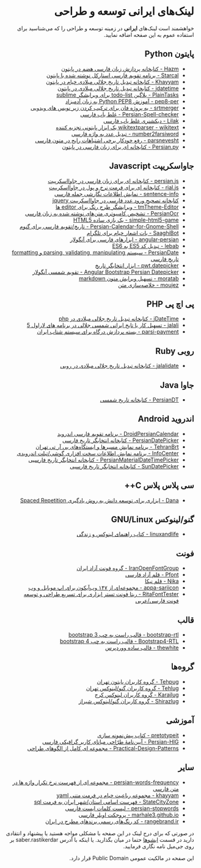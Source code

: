 <h1 dir="rtl">لینک‌های ایرانی توسعه و طراحی</h1>
<p dir="rtl">خواهشمند است لینک‌های <b>ایرانی</b> در زمینه توسعه و طراحی را که می‌شناسید برای استفاده عموم به این صفحه اضافه نمایید.</p>

<h2 dir="rtl">پایتون Python</h2>
<ul dir="rtl">
  <li><a href="https://github.com/sobhe/hazm/">Hazm - کتابخانه پردازش زبان فارسی هضم در پایتون</a></li>
  <li><a href="https://github.com/ilius/starcal/">Starcal - برنامه تقویم فارسی استارکل نوشته شده با پایتون</a></li>
  <li><a href="https://github.com/pylover/khayyam">Khayyam - کتابخانه تبدیل تاریخ جلالی میلادی خیام در پایتون</a></li>
  <li><a href="https://github.com/slashmili/python-jalali">jdatetime - کتابخانه تبدیل تاریخ جلالی میلادی در پایتون</a></li>
  <li><a href="https://github.com/aziz/PlainTasks">PlainTasks - پلاگین todo-list برای ویرایشگر sublime</a></li>
  <li><a href="https://github.com/vahit/pep8-per">pep8-per - آموزش Python PEP8 به زبان آدمیزاد</a></li>
  <li><a href="https://github.com/iraj-jelo/srtmerger">srtmerger - یه پروژه فان برای ترکیب کردن زیر نویس های ویدویی</a></li>
  <li><a href="https://github.com/reza1615/Persian-Spell-checker">Persian-Spell-checker - غلط یاب فارسی</a></li>
  <li><a href="https://github.com/m-o-s-t-a-f-a/lilak">Lilak - دیکشنری غلط یاب فارسی</a></li>
  <li><a href="https://github.com/5j9/wikitextparser">wikitextparser - wikitext یک ابزار پایتونی تجزیه کننده</a></li>
  <li><a href="https://github.com/5j9/number2farsiword">number2farsiword - تبدیل عدد به واژه فارسی</a></li>
  <li><a href="https://github.com/maryayi/parsnevesht">parsnevesht - رفع خودکار برخی اشتباهات رایج در متون فارسی</a></li>
  <li><a href="https://github.com/itmard/persian.py">Persian.py - کتابخانه ای برای زبان فارسی در پایتون</a></li>
</ul>

<h2 dir="rtl">جاواسکریپت Javascript</h2>
<ul dir="rtl">
  <li><a href="https://github.com/usablica/persian.js">persian.js - کتابخانه ای برای زبان فارسی در جاوااسکرپیت</a></li>
  <li><a href="https://github.com/habibpour/rial.js">rial.js - کتابخانه ای برای فرمت نرخ و پول در جاوااسکریپت</a></li>
  <li><a href="https://github.com/nainemom/sentence-info">sentence-info - نمایش اطلاعات نگارشی جمله فارسی</a></li>
  <li><a href="https://github.com/arashmilani/PersianDocumentNumberInputFix">کتابخانه تصحیح ورود عدد فارسی در جاوااسکریپت jquery</a></li>
  <li><a href="http://tmtheme-editor.herokuapp.com/">tmTheme-Editor - ویرایشگر طرح رنگ برای editor ها </a></li>
  <li><a href="https://github.com/reza1615/PersianOcr">PersianOcr - تشخیص کامپیوتری متن‌های نوشته شده به زبان فارسی</a></li>
  <li><a href="https://github.com/habibpour/simple-html5-game">simple-html5-game - یک بازی ساده HTML5</a></li>
  <li><a href="https://github.com/omid/Persian-Calendar-for-Gnome-Shell">Persian-Calendar-for-Gnome-Shell - تاریخ/تقویم فارسی برای گنوم</a></li>
  <li><a href="https://github.com/mehdisadeghi/SaaghiBot">SaaghiBot - بات اشعار خیام برای تلگرام</a></li>
  <li><a href="https://github.com/mohebifar/angular-persian">angular-persian - ابزارهای فارسی برای آنگولار</a></li>
  <li><a href="https://github.com/mohebifar/lebab">lebab - تبدیل کد ES5 به ES6</a></li>
  <li><a href="https://github.com/babakhani/PersianDate">PersianDate - سیستم parsing, validating, manipulating و formatting تاریخ فارسی</a></li>
  <li><a href="https://github.com/babakhani/pwt.datepicker">pwt.datepicker - ابزار انتخابگر تاریخ</a></li>
  <li><a href="https://github.com/AminRahimi/angular-bootstrap-persian-datepicker">Angular Bootstrap Persian Datepicker - تقویم شمسی آنگولار</a></li>
  <li><a href="https://github.com/sobhe/moratab">moratab - تسهیل ویرایش متون markdown </a></li>
  <li><a href="https://github.com/kharazi/moujez">moujez - خلاصه‌سازی متن</a></li>
</ul>



<h2 dir="rtl">پی اچ پی PHP</h2>
<ul dir="rtl">
  <li><a href="https://github.com/sallar/jDateTime">jDateTime - کتابخانه تبدیل تاریخ جلالی میلادی در php</a></li>
  <li><a href="https://github.com/morilog/jalali">jalali - تسهیل کار با تایخ ایرانی شمسی جلالی در برنامه های لاراول 5</a></li>
  <li><a href="https://github.com/morilog/parsi-payment">parsi-payment - بسته پردازش درگاه برای سیستم شتاب ایران</a></li>
</ul>

<h2 dir="rtl">روبی Ruby</h2>
<ul dir="rtl">
  <li><a href="https://github.com/aziz/jalalidate">jalalidate - کتابخانه تبدیل تاریخ جلالی میلادی در روبی</a></li>
</ul>

<h2 dir="rtl">جاوا Java</h2>
<ul dir="rtl">
  <li><a href="https://github.com/abbashosseini/PersianDT">PersianDT - کتابخانه تاریخ شمسی</a></li>
</ul>

<h2 dir="rtl">اندروید Android</h2>
<ul dir="rtl">
  <li><a href="https://github.com/ebraminio/DroidPersianCalendar">DroidPersianCalendar - برنامه تقویم فارسی اندروید</a></li>
  <li><a href="https://github.com/alibehzadian/PersianDatePicker">PersianDatePicker - کتابخانه انتخابگر تاریخ فارسی</a></li>
  <li><a href="https://github.com/MasoodFallahpoor/TehranBrt">TehranBrt - برنامه نمایش مسیرها و ایستگاه‌های بی آر تی تهران</a></li>
  <li><a href="https://github.com/MasoodFallahpoor/InfoCenter">InfoCenter - برنامه نمایش اطلاعات سخت افزاری گوشی/تبلت اندرویدی</a></li>
  <li><a href="https://github.com/mohamad-amin/PersianMaterialDateTimePicker">PersianMaterialDateTimePicker - کتابخانه انتخابگر تاریخ فارسیی</a></li>
  <li><a href="https://github.com/alirezaafkar/SunDatePicker">SunDatePicker - کتابخانه انتخابگر تاریخ فارسیی</a></li>
</ul>

<h2 dir="rtl">سی پلاس پلاس C++</h2>
<ul dir="rtl">
  <li><a href="https://github.com/m-o-s-t-a-f-a/dana">Dana - ابزاری برای توسعه دانش به روش یادگیری Spaced Repetition</a></li>
</ul>

<h2 dir="rtl">گنو/لینوکس GNU/Linux</h2>
<ul dir="rtl">
  <li><a href="https://github.com/jadijadi/linuxandlife">linuxandlife - کتاب راهنمای لینوکس و زندگی</a></li>
</ul>

<h2 dir="rtl">فونت</h2>
<ul dir="rtl">
  <li><a href="https://github.com/IranOpenFontGroup">IranOpenFontGroup - گروه فونت آزاد ایران</a></li>
  <li><a href="https://github.com/pfont/pfont">Pfont - قلم آزاد فارسی</a></li>
  <li><a href="https://github.com/font-store/font-nika">Nika - قلم نیکا</a></li>
  <li><a href="https://github.com/sariina/appa-sariicon">appa-sariicon - مجموعه‌ای از ۱۴۷ وب‌آیکون برای اپ موبایل و وب</a></li>
  <li><a href="https://github.com/font-store/font-nika">RitaFontTester - ریتا فونت تستر ابزاری برای تسریع طراحی و توسعه فونت فارسی/عربی</a></li>
</ul>

<h2 dir="rtl">قالب</h2>
<ul dir="rtl">
  <li><a href="https://github.com/morteza/bootstrap-rtl">bootstrap-rtl - قالب راست به چپ bootstrap 3</a></li>
  <li><a href="https://github.com/mmdsharifi/Bootstrap4-RTL">Bootstrap4-RTL - قالب راست به چپ bootstrap 4</a></li>
  <li><a href="https://github.com/ysarbabi/thewhite">thewhite - قالب ساده ووردپرس</a></li>
</ul>

<h2 dir="rtl">گروه‌ها</h2>
<ul dir="rtl">
  <li><a href="http://tehpug.ir">Tehpug - گروه کاربران پایتون تهران</a></li>
  <li><a href="http://tehlug.ir">Tehlug - گروه کاربران گنو/لینوکس تهران</a></li>
  <li><a href="http://www.karajlug.org/">Karajlug - گروه کاربران لینوکس کرج</a></li>
  <li><a href="https://shirazlug.ir/">Shirazlug - گروه کاربران گنو/لینوکس شیراز</a></li>
</ul>

<h2 dir="rtl">آموزشی</h2>
<ul dir="rtl">
  <li><a href="https://github.com/yazdan/pretotypeit">pretotypeit - کتاب پیش‌نمونه سازی</a></li>
  <li><a href="https://github.com/shervinafshar/Persian-HIG">Persian-HIG - آیین‌نامهٔ طرّاحی میانای کاربر گرافیکی فارسی</a></li>
  <li><a href="https://github.com/khajavi/Practical-Design-Patterns">Practical-Design-Patterns - مجموعه ای کامل از الگوهای طراحی</a></li>
</ul>

<h2 dir="rtl">سایر</h2>
<ul dir="rtl">
  <li><a href="https://github.com/behnam/persian-words-frequency">persian-words-frequency - مجموعه ای از فهرست نرخ تکرار واژه ها در متن فارسی</a></li>
  <li><a href="https://github.com/mehdisadeghi/khayyam">khayyam -  مجموعه رباعیت خیام در فرمت متنی yaml</a></li>
  <li><a href="https://github.com/miladr/StateCityZone">StateCityZone -  فهرست اسامی استان/شهر ایران به فرمت sql</a></li>
  <li><a href="https://github.com/kharazi/persian-stopwords">persian-stopwords - لیست کلمات ایست فارسی</a></li>
  <li><a href="https://github.com/marhale3/marhale3.github.io">marhale3.github.io - پروجکت اویلر فارسی</a></li>
  <li><a href="https://github.com/IKAcc/RangeBrand">rangebrand.ir - کد رنگ‌های رسمی برند‌های مطرح در ایران</a></li>
</ul>



<p dir="rtl">در صورتی که برای درج لینک در این صفحه با مشکلی مواجه هستید یا پیشنهاد و انتقادی دارید در قسمت <a href="https://github.com/rastikerdar/links/issues">ایشوها</a> حتما در میان بگذارید. یا اینکه با آدرس saber.rastikerdar بر روی جی‌میل نامه نگاری فرمایید.</p>

<p dir="rtl">این صفحه در مالکیت عمومی Public Domain قرار دارد.</p>
